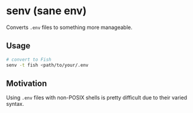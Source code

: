 # senv (sane env)

Converts `.env` files to something more manageable.

## Usage

```sh
# convert to Fish
senv -t fish <path/to/your/.env
```

## Motivation

Using `.env` files with non-POSIX shells is pretty difficult due to their varied syntax.
